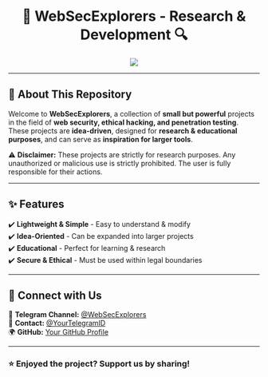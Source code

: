<h1 align="center">🚀 WebSecExplorers - Research & Development 🔍</h1>

<p align="center">
  <img src="https://readme-typing-svg.demolab.com?font=Fira+Code&size=22&pause=1000&color=00FF00&center=true&vCenter=true&width=600&lines=Exploring+Web+Security;Ethical+Hacking+&+Pentesting;For+Research+Purposes+Only!">
</p>

---

## 📌 About This Repository  
Welcome to **WebSecExplorers**, a collection of **small but powerful** projects in the field of **web security, ethical hacking, and penetration testing**. These projects are **idea-driven**, designed for **research & educational purposes**, and can serve as **inspiration for larger tools**.  

⚠️ **Disclaimer:** These projects are strictly for research purposes. Any unauthorized or malicious use is strictly prohibited. The user is fully responsible for their actions.  

---

## ✨ Features  
✔️ **Lightweight & Simple** - Easy to understand & modify  
✔️ **Idea-Oriented** - Can be expanded into larger projects  
✔️ **Educational** - Perfect for learning & research  
✔️ **Secure & Ethical** - Must be used within legal boundaries  

---

## 🔗 Connect with Us  
📢 **Telegram Channel:** [@WebSecExplorers](https://t.me/WebSecExplorers)  
📩 **Contact:** [@YourTelegramID](https://t.me/Hunt4bugs)  
🌍 **GitHub:** [Your GitHub Profile](https://github.com/Sorivm)

---

### ⭐ Enjoyed the project? Support us by sharing!  
